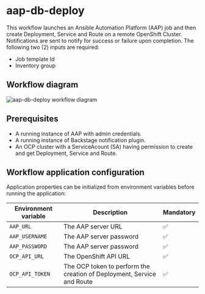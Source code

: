 # aap-db-deploy
This workflow launches an Ansible Automation Platform (AAP) job and then create Deployment, Service and Route on a remote OpenShift Cluster.
Notifications are sent to notify for success or failure upon completion.
The following two (2) inputs are required:
- Job template Id
- Inventory group

## Workflow diagram
![aap-db-deploy workflow diagram](https://github.com/parodos-dev/serverless-workflows/blob/feat/aap-db-deploy/aap-db-deploy/aap-db-deploy.svg?raw=true)

## Prerequisites
* A running instance of AAP with admin credentials. 
* A running instance of Backstage notification plugin.
* An OCP cluster with a ServiceAcount (SA) having permission to create and get Deployment, Service and Route.

## Workflow application configuration
Application properties can be initialized from environment variables before running the application:

| Environment variable  | Description | Mandatory |
|-----------------------|-------------|-----------|
| `AAP_URL`       | The AAP server URL | ✅ |
| `AAP_USERNAME`      | The AAP server password | ✅ |
| `AAP_PASSWORD`      | The AAP server password | ✅ |
| `OCP_API_URL`      | The OpenShift API URL | ✅ |
| `OCP_API_TOKEN`      | The OCP token to perform the creation of Deployment, Service and Route | ✅ |


